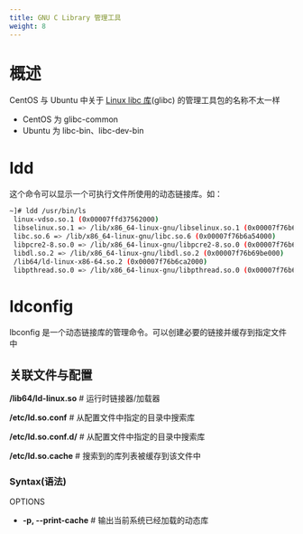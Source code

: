 ```yaml
---
title: GNU C Library 管理工具
weight: 8
---
```


# 概述

CentOS 与 Ubuntu 中关于 [Linux libc 库](docs/1.操作系统/Linux%20源码解析/Linux%20libc%20库.md)(glibc) 的管理工具包的名称不太一样

- CentOS 为 glibc-common
- Ubuntu 为 libc-bin、libc-dev-bin

# ldd

这个命令可以显示一个可执行文件所使用的动态链接库。如：

```bash
~]# ldd /usr/bin/ls
 linux-vdso.so.1 (0x00007ffd37562000)
 libselinux.so.1 => /lib/x86_64-linux-gnu/libselinux.so.1 (0x00007f76b6c46000)
 libc.so.6 => /lib/x86_64-linux-gnu/libc.so.6 (0x00007f76b6a54000)
 libpcre2-8.so.0 => /lib/x86_64-linux-gnu/libpcre2-8.so.0 (0x00007f76b69c4000)
 libdl.so.2 => /lib/x86_64-linux-gnu/libdl.so.2 (0x00007f76b69be000)
 /lib64/ld-linux-x86-64.so.2 (0x00007f76b6ca2000)
 libpthread.so.0 => /lib/x86_64-linux-gnu/libpthread.so.0 (0x00007f76b699b000)
```

# ldconfig

lbconfig 是一个动态链接库的管理命令。可以创建必要的链接并缓存到指定文件中

## 关联文件与配置

**/lib64/ld-linux.so** # 运行时链接器/加载器

**/etc/ld.so.conf** # 从配置文件中指定的目录中搜索库

**/etc/ld.so.conf.d/** # 从配置文件中指定的目录中搜索库

**/etc/ld.so.cache** # 搜索到的库列表被缓存到该文件中

### Syntax(语法)

OPTIONS

- **-p, --print-cache** # 输出当前系统已经加载的动态库
